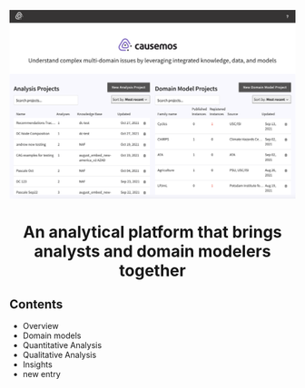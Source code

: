 
![Alternate desc for the landing page image](causemos-doc/imgs/landing.png?raw=true "Causemos Landing Page")

<h1 align="center">
 An analytical platform that brings analysts and domain modelers together
</h1>

## Contents
- Overview
- Domain models
- Quantitative Analysis
- Qualitative Analysis
- Insights
- new entry
